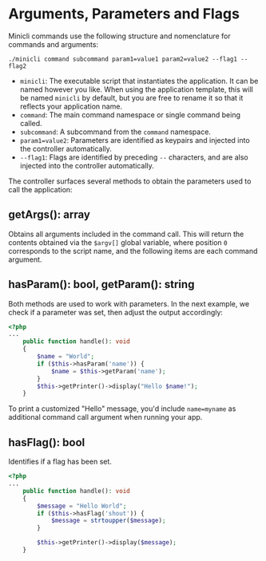 # Arguments, Parameters and Flags

Minicli commands use the following structure and nomenclature for commands and arguments:

```
./minicli command subcommand param1=value1 param2=value2 --flag1 --flag2
```

- `minicli`: The executable script that instantiates the application. It can be named however you like. When using the application template, this will be named `minicli` by default, but you are free to rename it so that it reflects your application name.
- `command`: The main command namespace or single command being called.
- `subcommand`: A subcommand from the `command` namespace.
- `param1=value2`: Parameters are identified as keypairs and injected into the controller automatically.
- `--flag1`: Flags are identified by preceding `--` characters, and are also injected into the controller automatically. 

The controller surfaces several methods to obtain the parameters used to call the application:

## getArgs(): array

Obtains all arguments included in the command call. This will return the contents obtained via the `$argv[]` global variable, where position `0` corresponds to the script name, and the following items are each command argument.
## hasParam(): bool, getParam(): string

Both methods are used to work with parameters. In the next example, we check if a parameter was set, then adjust the output accordingly:

```php
<?php
...
    public function handle(): void
    {       
        $name = "World";
        if ($this->hasParam('name')) {
            $name = $this->getParam('name');
        }  
        $this->getPrinter()->display("Hello $name!");
    }
```

To print a customized "Hello" message, you'd include `name=myname` as additional command call argument when running your app.


## hasFlag(): bool

Identifies if a flag has been set.

```php
<?php
...
    public function handle(): void
    {       
        $message = "Hello World";
        if ($this->hasFlag('shout')) {
            $message = strtoupper($message);
        }

        $this->getPrinter()->display($message);
    }
```